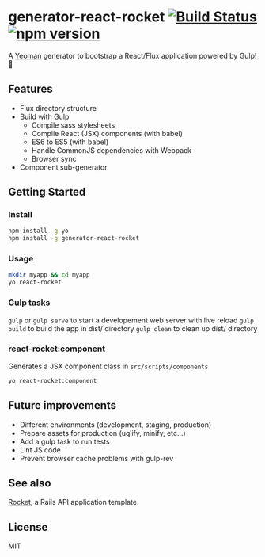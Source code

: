 # generator-react-rocket [![Build Status](https://travis-ci.org/nsarno/generator-react-rocket.svg?branch=master)](https://travis-ci.org/nsarno/generator-react-rocket) [![npm version](https://badge.fury.io/js/generator-react-rocket.svg)](http://badge.fury.io/js/generator-react-rocket)

A [Yeoman](http://yeoman.io/) generator to bootstrap a React/Flux application powered by Gulp! 🚀

## Features

- Flux directory structure
- Build with Gulp
  - Compile sass stylesheets
  - Compile React (JSX) components (with babel)
  - ES6 to ES5 (with babel)
  - Handle CommonJS dependencies with Webpack
  - Browser sync
- Component sub-generator

## Getting Started

### Install

```bash
npm install -g yo
npm install -g generator-react-rocket
```

### Usage

```bash
mkdir myapp && cd myapp
yo react-rocket
```

### Gulp tasks

`gulp` or `gulp serve` to start a developement web server with live reload
`gulp build` to build the app in dist/ directory
`gulp clean` to clean up dist/ directory

### react-rocket:component

Generates a JSX component class in `src/scripts/components`

```bash
yo react-rocket:component
```

## Future improvements

- Different environments (development, staging, production)
- Prepare assets for production (uglify, minify, etc...)
- Add a gulp task to run tests
- Lint JS code
- Prevent browser cache problems with gulp-rev

## See also

[Rocket](https://github.com/nsarno/rocket), a Rails API application template.

## License

MIT
